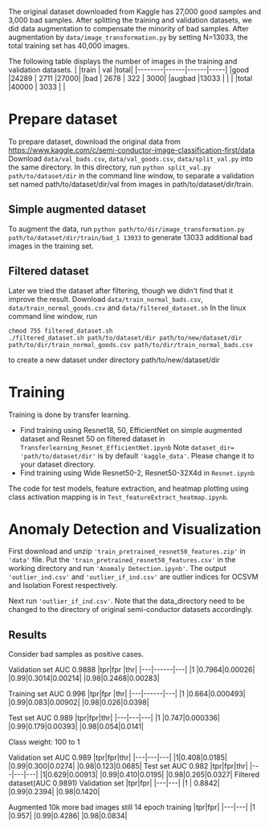 
The original dataset downloaded from Kaggle has 27,000 good samples and 3,000 bad samples.
After splitting the training and validation datasets, we did data augmentation to compensate the minority of bad samples.
After augmentation by `data/image_transformation.py` by setting N=13033, the total training set has 40,000 images.

The following table displays the number of images in the training and validation datasets.
|        |train | val  |total|
|--------|------|------|-----|
|good    |24289 | 2711 |27000|
|bad     | 2678 |  322 | 3000|
|augbad  |13033 |      |     |
|total   |40000 | 3033 |     |

Prepare dataset
=======

To prepare dataset, download the original data from https://www.kaggle.com/c/semi-conductor-image-classification-first/data
Download `data/val_bads.csv`, `data/val_goods.csv`, `data/split_val.py`
into the same directory. In this directory, run
`python split_val.py path/to/dataset/dir`
in the command line window, to separate a validation set named path/to/dataset/dir/val from images in path/to/dataset/dir/train.

Simple augmented dataset
-------------
To augment the data, run
`python path/to/dir/image_transformation.py path/to/dataset/dir/train/bad_1 13033`
to generate 13033 additional bad images in the training set. 

Filtered dataset
-------------
Later we tried the dataset after filtering, though we didn't find that it improve the result.
Download `data/train_normal_bads.csv`, `data/train_normal_goods.csv` and `data/filtered_dataset.sh`
In the linux command line window, run
```
chmod 755 filtered_dataset.sh
./filtered_dataset.sh path/to/dataset/dir path/to/new/dataset/dir path/to/dir/train_normal_goods.csv path/to/dir/train_normal_bads.csv
```
to create a new dataset under directory path/to/new/dataset/dir


Training
========
Training is done by transfer learning. 
* Find training using Resnet18, 50, EfficientNet on simple augmented dataset and Resnet 50 on filtered dataset in `Transferlearning_Resnet_EfficientNet.ipynb`
Note `dataset_dir= 'path/to/dataset/dir'` is by default `'kaggle_data'`. Please change it to your dataset directory.
* Find training using Wide Resnet50-2, Resnet50-32X4d in `Resnet.ipynb` 


The code for test models, feature extraction, and heatmap plotting using class activation mapping is in `Test_featureExtract_heatmap.ipynb`.
	

Anomaly Detection and Visualization
========
First download and unzip `'train_pretrained_resnet50_features.zip'` in `'data'` file. Put the `'train_pretrained_resnet50_features.csv'` in the working directory and run `'Anomaly Detection.ipynb'`.
The output `'outlier_ind.csv'` and `'outlier_if_ind.csv'` are outlier indices for OCSVM and Isolation Forest respectively.

Next run `'outlier_if_ind.csv'`. Note that the data_directory need to be changed to the directory of original semi-conductor datasets accordingly.

Results
-------
Consider bad samples as positive cases.

Validation set AUC 0.9888
|tpr|fpr   |thr|
|---|------|---|
|1  |0.7964|0.00026|
|0.99|0.3014|0.00214|
|0.98|0.2468|0.00283|

Training set AUC 0.996
|tpr|fpr   |thr|
|---|------|---|
|1 |0.664|0.000493|
|0.99|0.083|0.00902|
|0.98|0.026|0.0398|

Test set AUC 0.989
|tpr|fpr|thr|
|---|---|---|
|1  |0.747|0.000336|
|0.99|0.179|0.00393|
|0.98|0.054|0.0141|

Class weight: 100 to 1

Validation set AUC 0.989
|tpr|fpr|thr|
|---|---|---|
|1|0.408|0.0185|
|0.99|0.300|0.0274|
|0.98|0.123|0.0685|
Test set AUC 0.982
|tpr|fpr|thr|
|---|---|---|
|1|0.629|0.00913|
|0.99|0.410|0.0195|
|0.98|0.265|0.0327|
Filtered dataset(AUC 0.9891)
Validation set
|tpr|fpr|
|---|---|
|1 | 0.8842|
|0.99|0.2394|
|0.98|0.1420|

Augmented 10k more bad images still 14 epoch training 
|tpr|fpr|
|---|---|
|1  |0.957|
|0.99|0.4286|
|0.98|0.0834|
